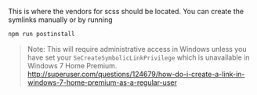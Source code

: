 This is where the vendors for scss should be located. You can create the symlinks manually or by running

```bash
npm run postinstall
```

> Note: This will require administrative access in Windows unless you have set your `SeCreateSymbolicLinkPrivilege` which is unavailable in Windows 7 Home Premium. http://superuser.com/questions/124679/how-do-i-create-a-link-in-windows-7-home-premium-as-a-regular-user
